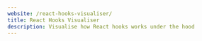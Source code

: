```yaml
---
website: /react-hooks-visualiser/
title: React Hooks Visualiser
description: Visualise how React hooks works under the hood
---
```

